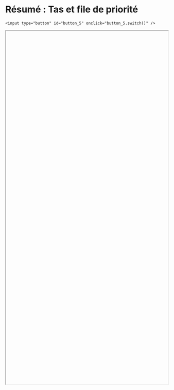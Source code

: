 # Résumé : Tas et file de priorité

<script>
    $(function() {
        document.getElementById("main-content").style.maxWidth = "90%";
        button_5 = button_cor(
            'https://raw.githubusercontent.com/fortierq/cours/main/graphe/heap/resume/resume_heap.pdf',
            '5',
            'button_5'
        );
    });
</script>

```{margin}
<input type="button" id="button_5" onclick="button_5.switch()" />
```

<iframe id="5" height=1100 width=100% allowfullscreen></iframe>
